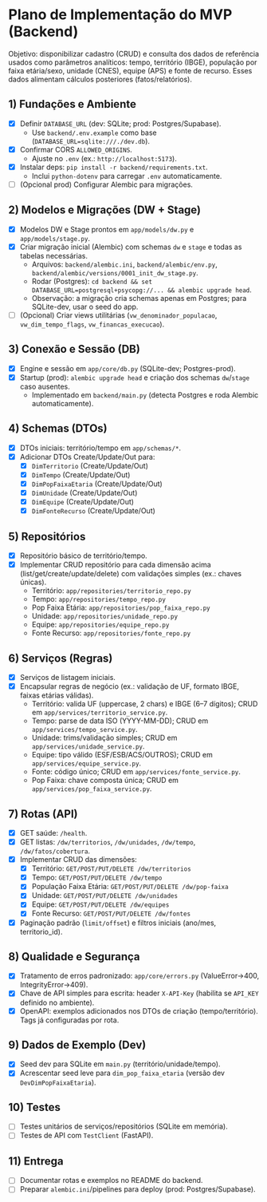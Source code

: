 # Plano de Implementação do MVP (Backend)

Objetivo: disponibilizar cadastro (CRUD) e consulta dos dados de referência usados como parâmetros analíticos: tempo, território (IBGE), população por faixa etária/sexo, unidade (CNES), equipe (APS) e fonte de recurso. Esses dados alimentam cálculos posteriores (fatos/relatórios).

## 1) Fundações e Ambiente
- [x] Definir `DATABASE_URL` (dev: SQLite; prod: Postgres/Supabase).
  - Use `backend/.env.example` como base (`DATABASE_URL=sqlite:///./dev.db`).
- [x] Confirmar CORS `ALLOWED_ORIGINS`.
  - Ajuste no `.env` (ex.: `http://localhost:5173`).
- [x] Instalar deps: `pip install -r backend/requirements.txt`.
  - Inclui `python-dotenv` para carregar `.env` automaticamente.
- [ ] (Opcional prod) Configurar Alembic para migrações.

## 2) Modelos e Migrações (DW + Stage)
- [x] Modelos DW e Stage prontos em `app/models/dw.py` e `app/models/stage.py`.
- [x] Criar migração inicial (Alembic) com schemas `dw` e `stage` e todas as tabelas necessárias.
  - Arquivos: `backend/alembic.ini`, `backend/alembic/env.py`, `backend/alembic/versions/0001_init_dw_stage.py`.
  - Rodar (Postgres): `cd backend && set DATABASE_URL=postgresql+psycopg://... && alembic upgrade head`.
  - Observação: a migração cria schemas apenas em Postgres; para SQLite-dev, usar o seed do app.
- [ ] (Opcional) Criar views utilitárias (`vw_denominador_populacao`, `vw_dim_tempo_flags`, `vw_financas_execucao`).

## 3) Conexão e Sessão (DB)
- [x] Engine e sessão em `app/core/db.py` (SQLite-dev; Postgres-prod).
- [x] Startup (prod): `alembic upgrade head` e criação dos schemas `dw`/`stage` caso ausentes.
  - Implementado em `backend/main.py` (detecta Postgres e roda Alembic automaticamente).

## 4) Schemas (DTOs)
- [x] DTOs iniciais: território/tempo em `app/schemas/*`.
- [x] Adicionar DTOs Create/Update/Out para:
  - [x] `DimTerritorio` (Create/Update/Out)
  - [x] `DimTempo` (Create/Update/Out)
  - [x] `DimPopFaixaEtaria` (Create/Update/Out)
  - [x] `DimUnidade` (Create/Update/Out)
  - [x] `DimEquipe` (Create/Update/Out)
  - [x] `DimFonteRecurso` (Create/Update/Out)

## 5) Repositórios
- [x] Repositório básico de território/tempo.
- [x] Implementar CRUD repositório para cada dimensão acima (list/get/create/update/delete) com validações simples (ex.: chaves únicas).
  - Território: `app/repositories/territorio_repo.py`
  - Tempo: `app/repositories/tempo_repo.py`
  - Pop Faixa Etária: `app/repositories/pop_faixa_repo.py`
  - Unidade: `app/repositories/unidade_repo.py`
  - Equipe: `app/repositories/equipe_repo.py`
  - Fonte Recurso: `app/repositories/fonte_repo.py`

## 6) Serviços (Regras)
- [x] Serviços de listagem iniciais.
- [x] Encapsular regras de negócio (ex.: validação de UF, formato IBGE, faixas etárias válidas).
  - Território: valida UF (uppercase, 2 chars) e IBGE (6–7 dígitos); CRUD em `app/services/territorio_service.py`.
  - Tempo: parse de data ISO (YYYY-MM-DD); CRUD em `app/services/tempo_service.py`.
  - Unidade: trims/validação simples; CRUD em `app/services/unidade_service.py`.
  - Equipe: tipo válido (ESF/ESB/ACS/OUTROS); CRUD em `app/services/equipe_service.py`.
  - Fonte: código único; CRUD em `app/services/fonte_service.py`.
  - Pop Faixa: chave composta única; CRUD em `app/services/pop_faixa_service.py`.

## 7) Rotas (API)
- [x] GET saúde: `/health`.
- [x] GET listas: `/dw/territorios`, `/dw/unidades`, `/dw/tempo`, `/dw/fatos/cobertura`.
- [x] Implementar CRUD das dimensões:
  - [x] Território: `GET/POST/PUT/DELETE /dw/territorios`
  - [x] Tempo: `GET/POST/PUT/DELETE /dw/tempo`
  - [x] População Faixa Etária: `GET/POST/PUT/DELETE /dw/pop-faixa`
  - [x] Unidade: `GET/POST/PUT/DELETE /dw/unidades`
  - [x] Equipe: `GET/POST/PUT/DELETE /dw/equipes`
  - [x] Fonte Recurso: `GET/POST/PUT/DELETE /dw/fontes`
- [x] Paginação padrão (`limit/offset`) e filtros iniciais (ano/mes, territorio_id).

## 8) Qualidade e Segurança
- [x] Tratamento de erros padronizado: `app/core/errors.py` (ValueError→400, IntegrityError→409).
- [x] Chave de API simples para escrita: header `X-API-Key` (habilita se `API_KEY` definido no ambiente).
- [x] OpenAPI: exemplos adicionados nos DTOs de criação (tempo/território). Tags já configuradas por rota.

## 9) Dados de Exemplo (Dev)
- [x] Seed dev para SQLite em `main.py` (território/unidade/tempo).
- [x] Acrescentar seed leve para `dim_pop_faixa_etaria` (versão dev `DevDimPopFaixaEtaria`).

## 10) Testes
- [ ] Testes unitários de serviços/repositórios (SQLite em memória).
- [ ] Testes de API com `TestClient` (FastAPI).

## 11) Entrega
- [ ] Documentar rotas e exemplos no README do backend.
- [ ] Preparar `alembic.ini`/pipelines para deploy (prod: Postgres/Supabase).
